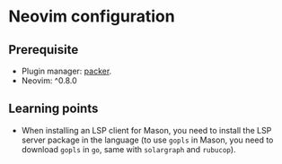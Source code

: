 # Neovim configuration

## Prerequisite
* Plugin manager: [packer](https://github.com/wbthomason/packer.nvim).
* Neovim: ^0.8.0

## Learning points
* When installing an LSP client for Mason, you need to install the LSP server package in the language (to use `gopls` in Mason, you need to download `gopls` in `go`, same with `solargraph` and `rubucop`).
